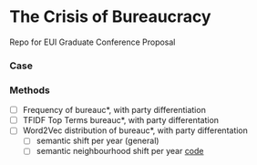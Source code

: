 # The Crisis of Bureaucracy
Repo for EUI Graduate Conference Proposal

### Case

### Methods

- [ ] Frequency of bureauc*, with party differentiation
- [ ] TFIDF Top Terms bureauc*, with party differentation
- [ ] Word2Vec distribution of bureauc*, with party differentation
  - [ ] semantic shift per year (general)
  - [ ] semantic neighbourhood shift per year [code](https://gist.github.com/quadrismegistus/15cafbdd878a98b060ef910c843fcf5a)
